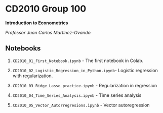 # CD2010 Group 100

**Introduction to Econometrics**

*Professor Juan Carlos Martinez-Ovando*

## Notebooks

1. `CD2010_01_First_Notebook.ipynb` - The first notebook in Colab.

2. `CD2010_02_Logistic_Regression_in_Python.ipynb`- Logistic regression with regularization. 

3. `CD2010_03_Ridge_Lasso_practice.ipynb` - Regularization in regression

4. `CD2010_04_Time_Series_Analysis.ipynb` - Time series analysis

5. `CD2010_05_Vector_Autorregresions.ipynb` - Vector autoregression
